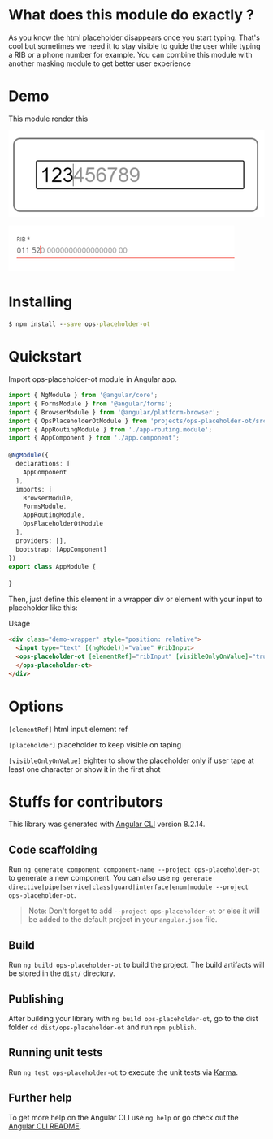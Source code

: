 # What does this module do exactly ?
As you know the html placeholder disappears once you start typing. That's cool but sometimes we need it to stay visible to guide the user while typing a RIB or a phone number for example. You can combine this module with another masking module to get better user experience

# Demo
This module render this

![Module preview](https://github.com/khalid-elabbadi/ops-placeholder-ot/blob/master/docs/preview-1.png?raw=true)

![Module preview](https://github.com/khalid-elabbadi/ops-placeholder-ot/blob/master/docs/preview-2.png?raw=true)

# Installing
```bat
$ npm install --save ops-placeholder-ot
```

# Quickstart

Import ops-placeholder-ot module in Angular app.

```typescript
import { NgModule } from '@angular/core';
import { FormsModule } from '@angular/forms';
import { BrowserModule } from '@angular/platform-browser';
import { OpsPlaceholderOtModule } from 'projects/ops-placeholder-ot/src/public-api';
import { AppRoutingModule } from './app-routing.module';
import { AppComponent } from './app.component';

@NgModule({
  declarations: [
    AppComponent
  ],
  imports: [
    BrowserModule,
    FormsModule,
    AppRoutingModule,
    OpsPlaceholderOtModule
  ],
  providers: [],
  bootstrap: [AppComponent]
})
export class AppModule {

}
```
Then, just define this element in a wrapper div or element with your input to placeholder like this:

Usage
```html
<div class="demo-wrapper" style="position: relative">
  <input type="text" [(ngModel)]="value" #ribInput>
  <ops-placeholder-ot [elementRef]="ribInput" [visibleOnlyOnValue]="true" placeholder="123456789" >
  </ops-placeholder-ot>
</div>
```

# Options
``[elementRef]`` html input element ref

``[placeholder]`` placeholder to keep visible on taping

``[visibleOnlyOnValue]`` eighter to show the placeholder only if user tape at least one character or show it in the first shot

# Stuffs for contributors

This library was generated with [Angular CLI](https://github.com/angular/angular-cli) version 8.2.14.

## Code scaffolding

Run `ng generate component component-name --project ops-placeholder-ot` to generate a new component. You can also use `ng generate directive|pipe|service|class|guard|interface|enum|module --project ops-placeholder-ot`.
> Note: Don't forget to add `--project ops-placeholder-ot` or else it will be added to the default project in your `angular.json` file. 

## Build

Run `ng build ops-placeholder-ot` to build the project. The build artifacts will be stored in the `dist/` directory.

## Publishing

After building your library with `ng build ops-placeholder-ot`, go to the dist folder `cd dist/ops-placeholder-ot` and run `npm publish`.

## Running unit tests

Run `ng test ops-placeholder-ot` to execute the unit tests via [Karma](https://karma-runner.github.io).

## Further help

To get more help on the Angular CLI use `ng help` or go check out the [Angular CLI README](https://github.com/angular/angular-cli/blob/master/README.md).
